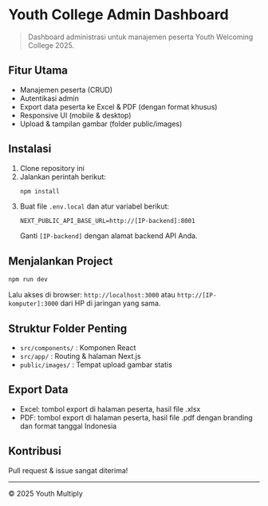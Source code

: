 # Youth College Admin Dashboard

> Dashboard administrasi untuk manajemen peserta Youth Welcoming College 2025.

## Fitur Utama
- Manajemen peserta (CRUD)
- Autentikasi admin
- Export data peserta ke Excel & PDF (dengan format khusus)
- Responsive UI (mobile & desktop)
- Upload & tampilan gambar (folder public/images)

## Instalasi
1. Clone repository ini
2. Jalankan perintah berikut:
	```bash
	npm install
	```
3. Buat file `.env.local` dan atur variabel berikut:
	```env
	NEXT_PUBLIC_API_BASE_URL=http://[IP-backend]:8001
	```
	Ganti `[IP-backend]` dengan alamat backend API Anda.

## Menjalankan Project
```bash
npm run dev
```
Lalu akses di browser: `http://localhost:3000` atau `http://[IP-komputer]:3000` dari HP di jaringan yang sama.

## Struktur Folder Penting
- `src/components/` : Komponen React
- `src/app/`        : Routing & halaman Next.js
- `public/images/`  : Tempat upload gambar statis

## Export Data
- Excel: tombol export di halaman peserta, hasil file .xlsx
- PDF: tombol export di halaman peserta, hasil file .pdf dengan branding dan format tanggal Indonesia

## Kontribusi
Pull request & issue sangat diterima!

---
© 2025 Youth Multiply
